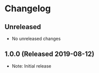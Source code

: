 # Changelog

## Unreleased

- No unreleased changes

## 1.0.0 (Released 2019-08-12)

- Note: Initial release
